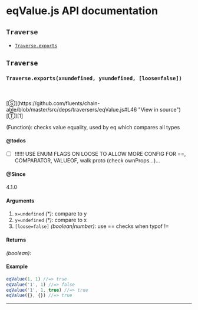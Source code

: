# eqValue.js API documentation

<!-- div class="toc-container" -->

<!-- div -->

## `Traverse`
* <a href="#Traverse-prototype-exports"  data-meta="exports x undefined y undefined loose false"  data-call="exports x undefined y undefined loose false"  data-category="Methods"  data-description="Function checks value equality used by eq which compares all types"  data-name="exports"  data-member="Traverse"  data-todos="USE ENUM FLAGS ON LOOSE TO ALLOW MORE CONFIG FOR COMPARATOR VALUEOF walk proto check ownProps"  data-all="meta exports x undefined y undefined loose false call exports x undefined y undefined loose false category Methods description Function checks value equality used by eq which compares all types name exports member Traverse see notes todos USE ENUM FLAGS ON LOOSE TO ALLOW MORE CONFIG FOR COMPARATOR VALUEOF walk proto check ownProps n klassProps" >`Traverse.exports`</a>

<!-- /div -->

<!-- /div -->

<!-- div class="doc-container" -->

<!-- div -->

## `Traverse`

<!-- div -->

<h3 id="Traverse-prototype-exports" data-member="Traverse" data-category="Methods" data-name="exports"><code>Traverse.exports(x=undefined, y=undefined, [loose=false])</code></h3>
<br>
<br>
[&#x24C8;](https://github.com/fluents/chain-able/blob/master/src/deps/traversers/eqValue.js#L46 "View in source") [&#x24C9;][1]

(Function): checks value equality, used by eq which compares all types


#### @todos 

- [ ] !!!!!! USE ENUM FLAGS ON LOOSE TO ALLOW MORE CONFIG FOR ==, COMPARATOR, VALUEOF, walk proto (check ownProps...)...
 

#### @Since
4.1.0

#### Arguments
1. `x=undefined` *(&#42;)*: compare to y
2. `y=undefined` *(&#42;)*: compare to x
3. `[loose=false]` *(boolean|number)*: use == checks when typof !=

#### Returns
*(boolean)*:

#### Example
```js
eqValue(1, 1) //=> true
eqValue('1', 1) //=> false
eqValue('1', 1, true) //=> true
eqValue({}, {}) //=> true

```
---

<!-- /div -->

<!-- /div -->

<!-- /div -->

 [1]: #traverse "Jump back to the TOC."
